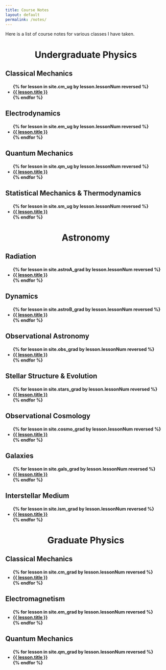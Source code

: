 ```yaml
---
title: Course Notes
layout: default
permalink: /notes/
---
```


Here is a list of course notes for various classes I have taken.


<h1> <center> Undergraduate Physics </center> </h1>

<h2> Classical Mechanics </h2>
<h4>
<ul>
{% for lesson in site.cm_ug by lesson.lessonNum reversed %}
    <li><a href="{{ lesson.permalink }}">{{ lesson.title }}  </a></li>
{% endfor %}
</ul>
</h4>

<h2> Electrodynamics </h2>
<h4>
<ul>
{% for lesson in site.em_ug by lesson.lessonNum reversed %}
    <li><a href="{{ lesson.permalink }}">{{ lesson.title }}  </a></li>
{% endfor %}
</ul>
</h4>

<h2> Quantum Mechanics </h2>
<h4>
<ul>
{% for lesson in site.qm_ug by lesson.lessonNum reversed %}
    <li><a href="{{ lesson.permalink }}">{{ lesson.title }}  </a></li>
{% endfor %}
</ul>
</h4>

<h2> Statistical Mechanics & Thermodynamics </h2>
<h4>
<ul>
{% for lesson in site.sm_ug by lesson.lessonNum reversed %}
    <li><a href="{{ lesson.permalink }}">{{ lesson.title }}  </a></li>
{% endfor %}
</ul>
</h4>


<h1> <center> Astronomy </center> </h1>

<h2> Radiation </h2>
<h4>
<ul>
{% for lesson in site.astroA_grad by lesson.lessonNum reversed %}
    <li><a href="{{ lesson.permalink }}">{{ lesson.title }}  </a></li>
{% endfor %}
</ul>
</h4>

<h2> Dynamics </h2>
<h4>
<ul>
{% for lesson in site.astroB_grad by lesson.lessonNum reversed %}
    <li><a href="{{ lesson.permalink }}">{{ lesson.title }}  </a></li>
{% endfor %}
</ul>
</h4>

<h2> Observational Astronomy </h2>
<h4>
<ul>
{% for lesson in site.obs_grad by lesson.lessonNum reversed %}
    <li><a href="{{ lesson.permalink }}">{{ lesson.title }}  </a></li>
{% endfor %}
</ul>
</h4>


<h2> Stellar Structure & Evolution </h2>
<h4>
<ul>
{% for lesson in site.stars_grad by lesson.lessonNum reversed %}
    <li><a href="{{ lesson.permalink }}">{{ lesson.title }}  </a></li>
{% endfor %}
</ul>
</h4>


<h2> Observational Cosmology </h2>
<h4>
<ul>
{% for lesson in site.cosmo_grad by lesson.lessonNum reversed %}
    <li><a href="{{ lesson.permalink }}">{{ lesson.title }}  </a></li>
{% endfor %}
</ul>
</h4>

<h2> Galaxies </h2>
<h4>
<ul>
{% for lesson in site.gals_grad by lesson.lessonNum reversed %}
    <li><a href="{{ lesson.permalink }}">{{ lesson.title }}  </a></li>
{% endfor %}
</ul>
</h4>

<h2> Interstellar Medium </h2>
<h4>
<ul>
{% for lesson in site.ism_grad by lesson.lessonNum reversed %}
    <li><a href="{{ lesson.permalink }}">{{ lesson.title }}  </a></li>
{% endfor %}
</ul>
</h4>

<h1> <center> Graduate Physics </center> </h1>

<h2> Classical Mechanics </h2>
<h4>
<ul>
{% for lesson in site.cm_grad by lesson.lessonNum reversed %}
   <li><a href="{{ lesson.permalink }}"> {{ lesson.title }} </a></li>
{% endfor %}
</ul>
</h4>

<h2> Electromagnetism </h2>
<h4>
<ul>
{% for lesson in site.em_grad by lesson.lessonNum reversed %}
   <li><a href="{{ lesson.permalink }}"> {{ lesson.title }} </a></li>
{% endfor %}
</ul>
</h4>


<h2> Quantum Mechanics </h2>
<h4>
<ul>
{% for lesson in site.qm_grad by lesson.lessonNum reversed %}
    <li><a href="{{ lesson.permalink }}">{{ lesson.title }}  </a></li>
{% endfor %}
</ul>
</h4>
